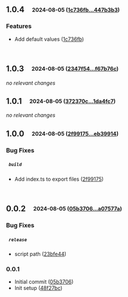 ## **1.0.4**&emsp;<sub><sup>2024-08-05 ([1c736fb...447b3b3](https://github.com/cubiless/nest-config-utils/compare/1c736fbafff7881deb7a0a5e0c89c75903ed1968...447b3b3b36f51e471f9d6aca09a5b4e572d2150b?diff=split))</sup></sub>

### Features

- Add default values ([1c736fb](https://github.com/cubiless/nest-config-utils/commit/1c736fbafff7881deb7a0a5e0c89c75903ed1968))

<br>

## **1.0.3**&emsp;<sub><sup>2024-08-05 ([2347f54...f67b76c](https://github.com/cubiless/nest-config-utils/compare/2347f549e7893b5a0d26edb03a5e3c367c0112e4...f67b76c04811cc2d70a97b914eeb920f67ea6aac?diff=split))</sup></sub>

*no relevant changes*
<br>

## **1.0.1**&emsp;<sub><sup>2024-08-05 ([372370c...1da4fc7](https://github.com/cubiless/nest-config-utils/compare/372370c43b7ef80285b32e00b1f3fdc1e711c8e1...1da4fc76f83aa471e2e0ac971d71c7442219474a?diff=split))</sup></sub>

*no relevant changes*
<br>

## **1.0.0**&emsp;<sub><sup>2024-08-05 ([2f99175...eb39914](https://github.com/cubiless/nest-config-utils/compare/2f99175edce74b4850bf97a8975082b5d57dadbf...eb399149dd5308bbb6f3dd7be1b0c09b31905e72?diff=split))</sup></sub>

### Bug Fixes

##### &ensp;`build`

- Add index\.ts to export files ([2f99175](https://github.com/cubiless/nest-config-utils/commit/2f99175edce74b4850bf97a8975082b5d57dadbf))

<br>

## **0.0.2**&emsp;<sub><sup>2024-08-05 ([05b3706...a07577a](https://github.com/cubiless/nest-config-utils/compare/05b3706e3d5a54736dec6750c4fc3d6a655dde6a...a07577a346df085e661c6d026e002c64bb16b9ce?diff=split))</sup></sub>

### Bug Fixes

##### &ensp;`release`

- script path ([23bfe44](https://github.com/cubiless/nest-config-utils/commit/23bfe447ea7ab64b19a3527bdbd447d4cd61a2e1))

### 0.0.1

- Initial commit ([05b3706](https://github.com/cubiless/nest-config-utils/commit/05b3706e3d5a54736dec6750c4fc3d6a655dde6a))
- Init setup ([48f27bc](https://github.com/cubiless/nest-config-utils/commit/48f27bc84633a693fe3abcc41e77be937e218562))

<br>

